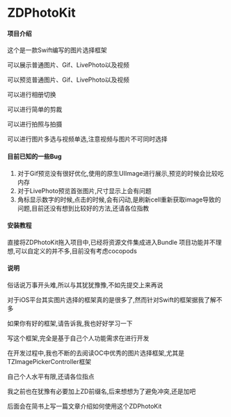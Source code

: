 # ZDPhotoKit

#### 项目介绍
这个是一款Swift编写的图片选择框架  

可以展示普通图片、Gif、LivePhoto以及视频  

可以预览普通图片、Gif、LivePhoto以及视频

可以进行相册切换

可以进行简单的剪裁   

可以进行拍照与拍摄  

可以进行图片多选与视频单选,注意视频与图片不可同时选择  

#### 目前已知的一些Bug
1. 对于Gif预览没有很好优化,使用的原生UIImage进行展示,预览的时候会比较吃内存
2. 对于LivePhoto预览首张图片,尺寸显示上会有问题
3. 角标显示数字的时候,点击的时候,会有闪动,是刷新cell重新获取image导致的问题,目前还没有想到比较好的方法,还请各位指教


#### 安装教程
直接将ZDPhotoKit拖入项目中,已经将资源文件集成进入Bundle
项目功能并不理想,可以自定义的并不多,目前没有考虑cocopods

#### 说明

俗话说万事开头难,所以与其犹犹豫豫,不如先提交上来再说  

对于iOS平台其实图片选择的框架真的是很多了,然而针对Swift的框架据我了解不多  

如果你有好的框架,请告诉我,我也好好学习一下  

写这个框架,完全是基于自己个人功能需求在进行开发  

在开发过程中,我也不断的去阅读OC中优秀的图片选择框架,尤其是TZImagePickerController框架  

自己个人水平有限,还请各位指点  

我之前也在犹豫有必要加上ZD前缀名,后来想想为了避免冲突,还是加吧

后面会在简书上写一篇文章介绍如何使用这个ZDPhotoKit
  

